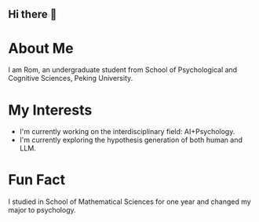## Hi there 👋

# About Me

I am Rom, an undergraduate student from School of Psychological and Cognitive Sciences, Peking University.

# My Interests

- I'm currently working on the interdisciplinary field: AI+Psychology.
- I'm currently exploring the hypothesis generation of both human and LLM.

  
# Fun Fact

I studied in School of Mathematical Sciences for one year and changed my major to psychology.

<!--
**Rom-Stoic/Rom-Stoic** is a ✨ _special_ ✨ repository because its `README.md` (this file) appears on your GitHub profile.

Here are some ideas to get you started:

- 🔭 I’m currently working on ...
- 🌱 I’m currently learning ...
- 👯 I’m looking to collaborate on ...
- 🤔 I’m looking for help with ...
- 💬 Ask me about ...
- 📫 How to reach me: ...
- 😄 Pronouns: ...
- ⚡ Fun fact: ...
-->
